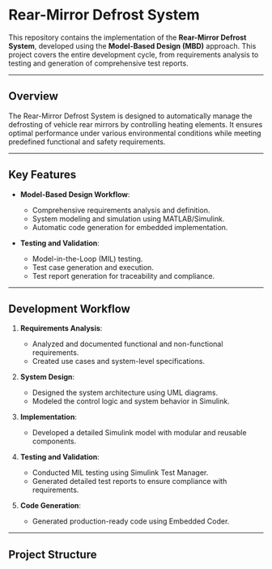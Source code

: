 # Rear-Mirror Defrost System  

This repository contains the implementation of the **Rear-Mirror Defrost System**, developed using the **Model-Based Design (MBD)** approach. This project covers the entire development cycle, from requirements analysis to testing and generation of comprehensive test reports.  

---

## Overview  

The Rear-Mirror Defrost System is designed to automatically manage the defrosting of vehicle rear mirrors by controlling heating elements. It ensures optimal performance under various environmental conditions while meeting predefined functional and safety requirements.  

---

## Key Features  

- **Model-Based Design Workflow**:  
  - Comprehensive requirements analysis and definition.  
  - System modeling and simulation using MATLAB/Simulink.  
  - Automatic code generation for embedded implementation.  

- **Testing and Validation**:  
  - Model-in-the-Loop (MIL) testing.  
  - Test case generation and execution.  
  - Test report generation for traceability and compliance.  

---

## Development Workflow  

1. **Requirements Analysis**:  
   - Analyzed and documented functional and non-functional requirements.  
   - Created use cases and system-level specifications.  

2. **System Design**:  
   - Designed the system architecture using UML diagrams.  
   - Modeled the control logic and system behavior in Simulink.  

3. **Implementation**:  
   - Developed a detailed Simulink model with modular and reusable components.   

4. **Testing and Validation**:  
   - Conducted MIL testing using Simulink Test Manager.  
   - Generated detailed test reports to ensure compliance with requirements.  

5. **Code Generation**:  
   - Generated production-ready code using Embedded Coder.   

---

## Project Structure  


